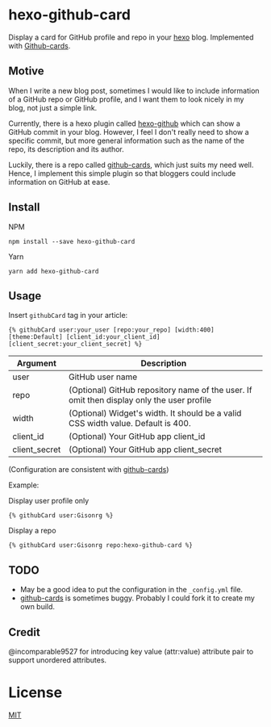 # hexo-github-card
Display a card for GitHub profile and repo in your [hexo](https://hexo.io) blog. Implemented with [Github-cards](https://github.com/lepture/github-cards).

## Motive

When I write a new blog post, sometimes I would like to include information of a GitHub repo or GitHub profile, and I want them to look nicely in my blog, not just a simple link.

Currently, there is a hexo plugin called [hexo-github](https://github.com/akfish/hexo-github) which can show a GitHub commit in your blog. However, I feel I don't really need to show a specific commit, but more general information such as the name of the repo, its description and its author.

Luckily, there is a repo called [github-cards](https://github.com/lepture/github-cards), which just suits my need well. Hence, I implement this simple plugin so that bloggers could include information on GitHub at ease.

## Install

NPM
```
npm install --save hexo-github-card
```

Yarn
```
yarn add hexo-github-card
```

## Usage

Insert `githubCard` tag in your article:

```
{% githubCard user:your_user [repo:your_repo] [width:400] [theme:Default] [client_id:your_client_id] [client_secret:your_client_secret] %}
```

Argument | Description
-------- | -----------
user     | GitHub user name
repo     |  (Optional) GitHub repository name of the user. If omit then display only the user profile
width   | (Optional) Widget's width. It should be a valid CSS width value. Default is 400.
client_id | (Optional) Your GitHub app client_id
client_secret | (Optional) Your GitHub app client_secret

(Configuration are consistent with [github-cards](https://github.com/lepture/github-cards#widgetjs))

Example:

Display user profile only
```
{% githubCard user:Gisonrg %}
```

Display a repo
```
{% githubCard user:Gisonrg repo:hexo-github-card %}
```

TODO
-----------
* May be a good idea to put the configuration in the `_config.yml` file.
* [github-cards](https://github.com/lepture/github-cards) is sometimes buggy. Probably I could fork it to create my own build.

## Credit
@incomparable9527 for introducing key value (attr:value) attribute pair to support unordered attributes.

License
=======

[MIT](LICENSE)
